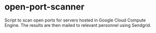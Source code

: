 # open-port-scanner
Script to scan open ports for servers hosted in Google Cloud Compute Engine. The results are then mailed to relevant personnel using Sendgrid.
